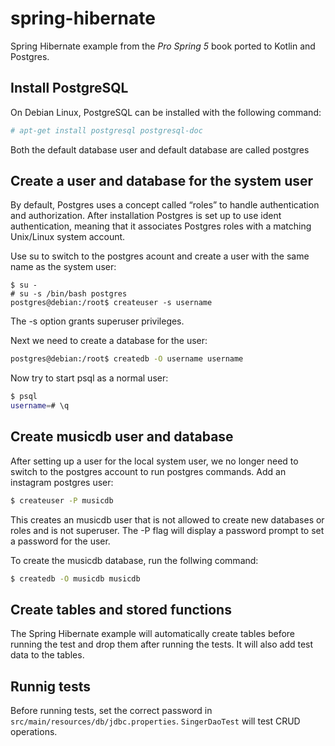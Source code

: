# spring-hibernate

Spring Hibernate example from the *Pro Spring 5* book ported to Kotlin and Postgres.

## Install PostgreSQL

On Debian Linux, PostgreSQL can be installed with the following command:

```bash
# apt-get install postgresql postgresql-doc
```

Both the default database user and default database are called postgres

## Create a user and database for the system user

By default, Postgres uses a concept called “roles” to handle authentication and authorization.
After installation Postgres is set up to use ident authentication, meaning that it associates Postgres roles with a matching Unix/Linux system account.

Use su to switch to the postgres acount and create a user with the same name as the system user:

```
$ su -
# su -s /bin/bash postgres
postgres@debian:/root$ createuser -s username
```
The -s option grants superuser privileges.

Next we need to create a database for the user:

```bash
postgres@debian:/root$ createdb -O username username
```

Now try to start psql as a normal user:

```bash
$ psql
username=# \q
```

## Create musicdb user and database

After setting up a user for the local system user, we no longer need to switch to the postgres account to run postgres commands.
Add an instagram postgres user:

```bash
$ createuser -P musicdb
```

This creates an musicdb user that is not allowed to create new databases or roles and is not superuser. The -P flag will display a password prompt to set a password for the user.

To create the musicdb database, run the follwing command:

```bash
$ createdb -O musicdb musicdb 
```

## Create tables and stored functions

The Spring Hibernate example will automatically create tables before running the test and drop them after running the tests.
It will also add test data to the tables.

## Runnig tests

Before running tests, set the correct password in `src/main/resources/db/jdbc.properties`. `SingerDaoTest` will test CRUD operations.
